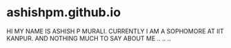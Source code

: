 # ashishpm.github.io

HI MY NAME IS ASHISH P MURALI.
CURRENTLY I AM A SOPHOMORE AT IIT KANPUR.
AND NOTHING MUCH TO SAY ABOUT ME .. .. ..
